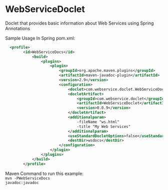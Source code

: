 WebServiceDoclet
================

Doclet that provides basic information about Web Services using Spring Annotations

Sample Usage In Spring pom.xml:

```xml
  <profile>
    	<id>WebServiceDocs</id>
			<build>
				<plugins>
					<plugin>
						<groupId>org.apache.maven.plugins</groupId>
						<artifactId>maven-javadoc-plugin</artifactId>
						<version>2.9</version>
						<configuration>
							<doclet>com.webservice.doclet.WebServiceDoclet</doclet>
							<docletArtifact>
								<groupId>com.webservice.doclet</groupId>
								<artifactId>WebServiceDoclet</artifactId>
								<version>0.0.9</version>
							</docletArtifact>
							<additionalparam>
								-fileName "ws.html"
								-title "My Web Services"
							</additionalparam>
							<useStandardDocletOptions>false</useStandardDocletOptions>
							<destDir>wsdocs</destDir>
						</configuration>
					</plugin>
				</plugins>
			</build>
		</profile>
```
Maven Command to run this example:<br/>
<code>mvn -PWebServiceDocs javadoc:javadoc</code>    
